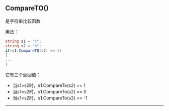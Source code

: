 ## CompareTO()

是字符串比较函数

用法：

~~~C#
string s1 = "c";
string s2 = "b";
if(s1.CompareTO(s2) == 1)
{
...
} 
~~~

它有三个返回值：

* 当s1>s2时，s1.CompareTo(s2) == 1
* 当s1=s2时，s1.CompareTo(s2) == 0
* 当s1<s2时，s1.CompareTo(s2) == -1

----


